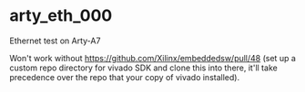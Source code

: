 # arty_eth_000
Ethernet test on Arty-A7

Won't work without https://github.com/Xilinx/embeddedsw/pull/48 (set up a custom repo directory for vivado SDK and clone this into there, it'll take precedence over the repo that your copy of vivado installed).
